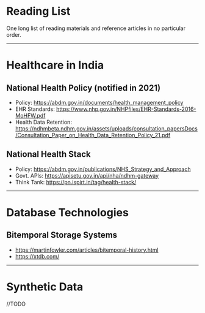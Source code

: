 # Reading List
One long list of reading materials and reference articles in no particular order.

---

# Healthcare in India
## National Health Policy (notified in 2021)
- Policy: https://abdm.gov.in/documents/health_management_policy
- EHR Standards: https://www.nhp.gov.in/NHPfiles/EHR-Standards-2016-MoHFW.pdf
- Health Data Retention: https://ndhmbeta.ndhm.gov.in/assets/uploads/consultation_papersDocs/Consultation_Paper_on_Health_Data_Retention_Policy_21.pdf

## National Health Stack
- Policy: https://abdm.gov.in/publications/NHS_Strategy_and_Approach
- Govt. APIs: https://apisetu.gov.in/api/nha/ndhm-gateway
- Think Tank: https://pn.ispirt.in/tag/health-stack/

---

# Database Technologies
## Bitemporal Storage Systems
- https://martinfowler.com/articles/bitemporal-history.html
- https://xtdb.com/

---

# Synthetic Data
//TODO

